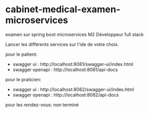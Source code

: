 # cabinet-medical-examen-microservices
examen sur spring boot microservices M2 Développeur full stack

Lancer les différents services sur l'ide de votre choix. 

pour le patient:
 * swagger ui : http://localhost:8081/swagger-ui/index.html
 * swagger openapi : http://localhost:8081/api-docs

pour le praticien:
* swagger ui : http://localhost:8082/swagger-ui/index.html
* swagger openapi : http://localhost:8082/api-docs

pour les rendez-vous:
non terminé
